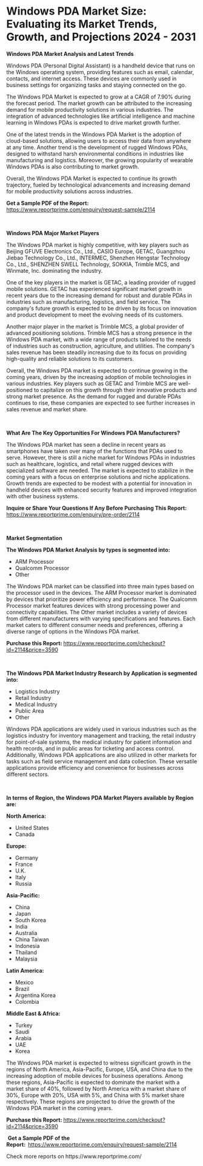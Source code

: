 <p><h1>Windows PDA Market Size: Evaluating its Market Trends, Growth, and Projections 2024 - 2031</h1></p><p><strong>Windows PDA Market Analysis and Latest Trends</strong></p>
<p><p>Windows PDA (Personal Digital Assistant) is a handheld device that runs on the Windows operating system, providing features such as email, calendar, contacts, and internet access. These devices are commonly used in business settings for organizing tasks and staying connected on the go.</p><p>The Windows PDA Market is expected to grow at a CAGR of 7.90% during the forecast period. The market growth can be attributed to the increasing demand for mobile productivity solutions in various industries. The integration of advanced technologies like artificial intelligence and machine learning in Windows PDAs is expected to drive market growth further.</p><p>One of the latest trends in the Windows PDA Market is the adoption of cloud-based solutions, allowing users to access their data from anywhere at any time. Another trend is the development of rugged Windows PDAs, designed to withstand harsh environmental conditions in industries like manufacturing and logistics. Moreover, the growing popularity of wearable Windows PDAs is also contributing to market growth.</p><p>Overall, the Windows PDA Market is expected to continue its growth trajectory, fueled by technological advancements and increasing demand for mobile productivity solutions across industries.</p></p>
<p><strong>Get a Sample PDF of the Report:&nbsp;</strong> <a href="https://www.reportprime.com/enquiry/request-sample/2114">https://www.reportprime.com/enquiry/request-sample/2114</a></p>
<p>&nbsp;</p>
<p><strong>Windows PDA Major Market Players</strong></p>
<p><p>The Windows PDA market is highly competitive, with key players such as Beijing GFUVE Electronics Co., Ltd., CASIO Europe, GETAC, Guangzhou Jiebao Technology Co., Ltd., INTERMEC, Shenzhen Hengstar Technology Co., Ltd., SHENZHEN SWELL Technology, SOKKIA, Trimble MCS, and Winmate, Inc. dominating the industry.</p><p>One of the key players in the market is GETAC, a leading provider of rugged mobile solutions. GETAC has experienced significant market growth in recent years due to the increasing demand for robust and durable PDAs in industries such as manufacturing, logistics, and field service. The company's future growth is expected to be driven by its focus on innovation and product development to meet the evolving needs of its customers.</p><p>Another major player in the market is Trimble MCS, a global provider of advanced positioning solutions. Trimble MCS has a strong presence in the Windows PDA market, with a wide range of products tailored to the needs of industries such as construction, agriculture, and utilities. The company's sales revenue has been steadily increasing due to its focus on providing high-quality and reliable solutions to its customers.</p><p>Overall, the Windows PDA market is expected to continue growing in the coming years, driven by the increasing adoption of mobile technologies in various industries. Key players such as GETAC and Trimble MCS are well-positioned to capitalize on this growth through their innovative products and strong market presence. As the demand for rugged and durable PDAs continues to rise, these companies are expected to see further increases in sales revenue and market share.</p></p>
<p>&nbsp;</p>
<p><strong>What Are The Key Opportunities For Windows PDA Manufacturers?</strong></p>
<p><p>The Windows PDA market has seen a decline in recent years as smartphones have taken over many of the functions that PDAs used to serve. However, there is still a niche market for Windows PDAs in industries such as healthcare, logistics, and retail where rugged devices with specialized software are needed. The market is expected to stabilize in the coming years with a focus on enterprise solutions and niche applications. Growth trends are expected to be modest with a potential for innovation in handheld devices with enhanced security features and improved integration with other business systems.</p></p>
<p><strong>Inquire or Share Your Questions If Any Before Purchasing This Report:</strong> <a href="https://www.reportprime.com/enquiry/pre-order/2114">https://www.reportprime.com/enquiry/pre-order/2114</a></p>
<p>&nbsp;</p>
<p><strong>Market Segmentation</strong></p>
<p><strong>The Windows PDA Market Analysis by types is segmented into:</strong></p>
<p><ul><li>ARM Processor</li><li>Qualcomm Processor</li><li>Other</li></ul></p>
<p><p>The Windows PDA market can be classified into three main types based on the processor used in the devices. The ARM Processor market is dominated by devices that prioritize power efficiency and performance. The Qualcomm Processor market features devices with strong processing power and connectivity capabilities. The Other market includes a variety of devices from different manufacturers with varying specifications and features. Each market caters to different consumer needs and preferences, offering a diverse range of options in the Windows PDA market.</p></p>
<p><strong>Purchase this Report:&nbsp;</strong><a href="https://www.reportprime.com/checkout?id=2114&price=3590">https://www.reportprime.com/checkout?id=2114&price=3590</a></p>
<p>&nbsp;</p>
<p><strong>The Windows PDA Market Industry Research by Application is segmented into:</strong></p>
<p><ul><li>Logistics Industry</li><li>Retail Industry</li><li>Medical Industry</li><li>Public Area</li><li>Other</li></ul></p>
<p><p>Windows PDA applications are widely used in various industries such as the logistics industry for inventory management and tracking, the retail industry for point-of-sale systems, the medical industry for patient information and health records, and in public areas for ticketing and access control. Additionally, Windows PDA applications are also utilized in other markets for tasks such as field service management and data collection. These versatile applications provide efficiency and convenience for businesses across different sectors.</p></p>
<p>&nbsp;</p>
<p><strong>In terms of Region, the Windows PDA Market Players available by Region are:</strong></p>
<p>
    <p> <strong> North America: </strong>
        <ul>
            <li>United States</li>
            <li>Canada</li>
        </ul>
        </p> 
    <p> <strong> Europe: </strong>
        <ul>
            <li>Germany</li>
            <li>France</li>
            <li>U.K.</li>
            <li>Italy</li>
            <li>Russia</li>
        </ul>
        </p> 
    <p> <strong> Asia-Pacific: </strong>
        <ul>
            <li>China</li>
            <li>Japan</li>
            <li>South Korea</li>
            <li>India</li>
            <li>Australia</li>
            <li>China Taiwan</li>
            <li>Indonesia</li>
            <li>Thailand</li>
            <li>Malaysia</li>
        </ul>
        </p> 
    <p> <strong> Latin America: </strong>
        <ul>
            <li>Mexico</li>
            <li>Brazil</li>
            <li>Argentina Korea</li>
            <li>Colombia</li>
        </ul>
        </p> 
    <p> <strong> Middle East & Africa: </strong>
        <ul>
            <li>Turkey</li>
            <li>Saudi</li>
            <li>Arabia</li>
            <li>UAE</li>
            <li>Korea</li>
        </ul>
    </p>
    </p>
<p><p>The Windows PDA market is expected to witness significant growth in the regions of North America, Asia-Pacific, Europe, USA, and China due to the increasing adoption of mobile devices for business operations. Among these regions, Asia-Pacific is expected to dominate the market with a market share of 40%, followed by North America with a market share of 30%, Europe with 20%, USA with 5%, and China with 5% market share respectively. These regions are projected to drive the growth of the Windows PDA market in the coming years.</p></p>
<p><strong>Purchase this Report: </strong><a href="https://www.reportprime.com/checkout?id=2114&price=3590">https://www.reportprime.com/checkout?id=2114&price=3590</a></p>
<p>&nbsp;<strong>Get a Sample PDF of the Report:&nbsp;&nbsp;</strong><a href="https://www.reportprime.com/enquiry/request-sample/2114">https://www.reportprime.com/enquiry/request-sample/2114</a></p>
<p><strong></strong></p>
<p>Check more reports on https://www.reportprime.com/</p>